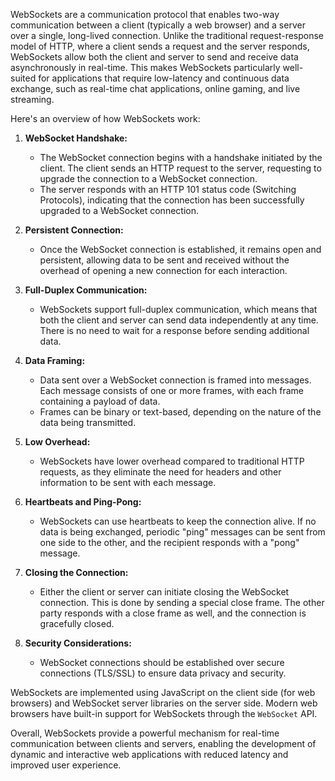 WebSockets are a communication protocol that enables two-way communication between a client (typically a web browser) and a server over a single, long-lived connection. Unlike the traditional request-response model of HTTP, where a client sends a request and the server responds, WebSockets allow both the client and server to send and receive data asynchronously in real-time. This makes WebSockets particularly well-suited for applications that require low-latency and continuous data exchange, such as real-time chat applications, online gaming, and live streaming.

Here's an overview of how WebSockets work:

1.  **WebSocket Handshake:**
    
    -   The WebSocket connection begins with a handshake initiated by the client. The client sends an HTTP request to the server, requesting to upgrade the connection to a WebSocket connection.
    -   The server responds with an HTTP 101 status code (Switching Protocols), indicating that the connection has been successfully upgraded to a WebSocket connection.
2.  **Persistent Connection:**
    
    -   Once the WebSocket connection is established, it remains open and persistent, allowing data to be sent and received without the overhead of opening a new connection for each interaction.
3.  **Full-Duplex Communication:**
    
    -   WebSockets support full-duplex communication, which means that both the client and server can send data independently at any time. There is no need to wait for a response before sending additional data.
4.  **Data Framing:**
    
    -   Data sent over a WebSocket connection is framed into messages. Each message consists of one or more frames, with each frame containing a payload of data.
    -   Frames can be binary or text-based, depending on the nature of the data being transmitted.
5.  **Low Overhead:**
    
    -   WebSockets have lower overhead compared to traditional HTTP requests, as they eliminate the need for headers and other information to be sent with each message.
6.  **Heartbeats and Ping-Pong:**
    
    -   WebSockets can use heartbeats to keep the connection alive. If no data is being exchanged, periodic "ping" messages can be sent from one side to the other, and the recipient responds with a "pong" message.
7.  **Closing the Connection:**
    
    -   Either the client or server can initiate closing the WebSocket connection. This is done by sending a special close frame. The other party responds with a close frame as well, and the connection is gracefully closed.
8.  **Security Considerations:**
    
    -   WebSocket connections should be established over secure connections (TLS/SSL) to ensure data privacy and security.

WebSockets are implemented using JavaScript on the client side (for web browsers) and WebSocket server libraries on the server side. Modern web browsers have built-in support for WebSockets through the `WebSocket` API.

Overall, WebSockets provide a powerful mechanism for real-time communication between clients and servers, enabling the development of dynamic and interactive web applications with reduced latency and improved user experience.